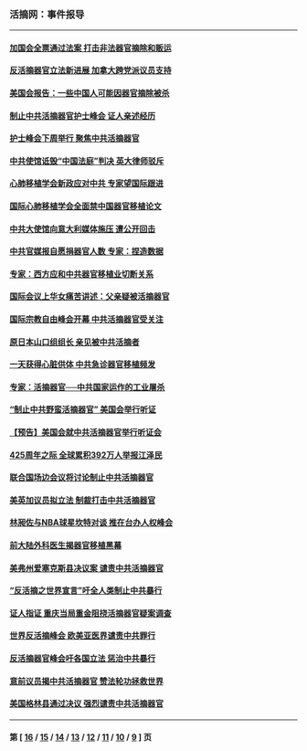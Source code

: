### 活摘网：事件报导
---
#### [加国会全票通过法案 打击非法器官摘除和贩运](../../pages/nf5877/n13884924.md?05190430) 
#### [反活摘器官立法新进展 加拿大跨党派议员支持](../../pages/nf5877/n13876061.md?05190430) 
#### [美国会报告：一些中国人可能因器官摘除被杀](../../pages/nf5877/n13867964.md?05190430) 
#### [制止中共活摘器官护士峰会 证人亲述经历](../../pages/nf5877/n13859007.md?05190430) 
#### [护士峰会下周举行 聚焦中共活摘器官](../../pages/nf5877/n13855418.md?05190430) 
#### [中共使馆诋毁“中国法庭”判决 英大律师驳斥](../../pages/nf5877/n13833945.md?05190430) 
#### [心肺移植学会新政应对中共 专家望国际跟进](../../pages/nf5877/n13829043.md?05190430) 
#### [国际心肺移植学会全面禁中国器官移植论文](../../pages/nf5877/n13827785.md?05190430) 
#### [中共大使馆向意大利媒体施压 遭公开回击](../../pages/nf5877/n13826038.md?05190430) 
#### [中共官媒报自愿捐器官人数 专家：捏造数据](../../pages/nf5877/n13814130.md?05190430) 
#### [专家：西方应和中共器官移植业切断关系](../../pages/nf5877/n13772828.md?05190430) 
#### [国际会议上华女痛苦讲述：父亲疑被活摘器官](../../pages/nf5877/n13771583.md?05190430) 
#### [国际宗教自由峰会开幕 中共活摘器官受关注](../../pages/nf5877/n13769995.md?05190430) 
#### [原日本山口组组长 亲见被中共活摘者](../../pages/nf5877/n13767360.md?05190430) 
#### [一天获得心脏供体 中共急诊器官移植频发](../../pages/nf5877/n13764689.md?05190430) 
#### [专家：活摘器官──中共国家运作的工业屠杀](../../pages/nf5877/n13761178.md?05190430) 
#### [“制止中共野蛮活摘器官” 美国会举行听证](../../pages/nf5877/n13735831.md?05190430) 
#### [【预告】美国会就中共活摘器官举行听证会](../../pages/nf5877/n13732843.md?05190430) 
#### [425周年之际 全球累积392万人举报江泽民](../../pages/nf5877/n13719232.md?05190430) 
#### [联合国场边会议将讨论制止中共活摘器官](../../pages/nf5877/n13656361.md?05190430) 
#### [美英加议员拟立法 制裁打击中共活摘器官](../../pages/nf5877/n13430251.md?05190430) 
#### [林昶佐与NBA球星坎特对谈 推在台办人权峰会](../../pages/nf5877/n13414467.md?05190430) 
#### [前大陆外科医生揭器官移植黑幕](../../pages/nf5877/n13401416.md?05190430) 
#### [美弗州爱塞克斯县决议案 谴责中共活摘器官](../../pages/nf5877/n13320919.md?05190430) 
#### [“反活摘之世界宣言”吁全人类制止中共暴行](../../pages/nf5877/n13259730.md?05190430) 
#### [证人指证 重庆当局重金阻挠活摘器官疑案调查](../../pages/nf5877/n13259127.md?05190430) 
#### [世界反活摘峰会 欧美亚医界谴责中共罪行](../../pages/nf5877/n13253550.md?05190430) 
#### [反活摘器官峰会吁各国立法 惩治中共暴行](../../pages/nf5877/n13245052.md?05190430) 
#### [意前议员揭中共活摘器官 赞法轮功拯救世界](../../pages/nf5877/n13203445.md?05190430) 
#### [美国格林县通过决议 强烈谴责中共活摘器官](../../pages/nf5877/n13119367.md?05190430) 

---
#### 第 [ [16](./16.md?05190430) / [15](./15.md?05190430) / [14](./14.md?05190430) / [13](./13.md?05190430) / [12](./12.md?05190430) / [11](./11.md?05190430) / [10](./10.md?05190430) / [9](./9.md?05190430) ] 页
